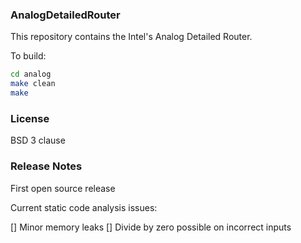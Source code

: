 ### AnalogDetailedRouter

This repository contains the Intel's Analog Detailed Router.

To build:
```bash
cd analog
make clean
make
```

### License
BSD 3 clause

### Release Notes

First open source release

Current static code analysis issues:

[] Minor memory leaks
[] Divide by zero possible on incorrect inputs
